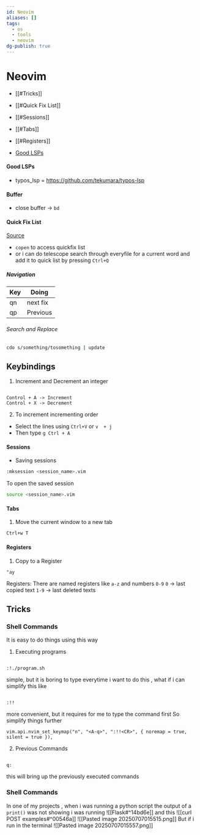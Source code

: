 ```yaml
---
id: Neovim
aliases: []
tags:
  - os
  - tools
  - neovim
dg-publish: true
---
```

# Neovim

- [[#Tricks]]
- [[#Quick Fix List]]
- [[#Sessions]]
- [[#Tabs]]
- [[#Registers]]

- [Good LSPs](#good%20lsps)

#### Good LSPs

- typos_lsp = https://github.com/tekumara/typos-lsp

#### Buffer

- close buffer -> `bd`

#### Quick Fix List

[Source](https://youtu.be/AuXZA-xCv04?si=N08Jwg8wmCDbs7-G)

- `copen` to access quickfix list
- or i can do telescope search through everyfile for a current word and add it to quick list by pressing `Ctrl+Q`

##### Navigation

| Key        | Doing    |
| ---------- | -------- |
| <Leader>qn | next fix |
| qp         | Previous |

###### Search and Replace

```bash
cdo s/something/tosomething | update

```

## Keybindings

1. Increment and Decrement an integer

```

Control + A -> Increment
Control + X -> Decrement

```

2. To increment incrementing order

- Select the lines using `Ctrl+V` or `v  + j`
- Then type `g Ctrl + A `

#### Sessions

- Saving sessions

```bash
:mksession <session_name>.vim

```

To open the saved session

```bash
source <session_name>.vim

```

#### Tabs

1. Move the current window to a new tab

```bash
Ctrl+w T

```

#### Registers

1. Copy to a Register

```vim
"ay

```

Registers: There are named registers like `a-z` and numbers `0-9`
`0` -> last copied text
`1-9` -> last deleted texts

## Tricks

### Shell Commands

It is easy to do things using this way

1. Executing programs

```

:!./program.sh

```

simple, but it is boring to type everytime i want to do this , what if i can simplify this like

```

:!!

```

more convenient, but it requires for me to type the command first
So simplify things further

```vim
vim.api.nvim_set_keymap("n", "<A-q>", ":!!<CR>", { noremap = true, silent = true }),

```

2. Previous Commands

```

q:

```

this will bring up the previously executed commands

### Shell Commands
In one of my projects , when i was running a python script the output of a `print()` was not showing
i was running ![[Flask#^14bd6e]] and this ![[curl POST examples#^00546a]]
![[Pasted image 20250707015515.png]]
But if i run in the terminal 
![[Pasted image 20250707015557.png]]

